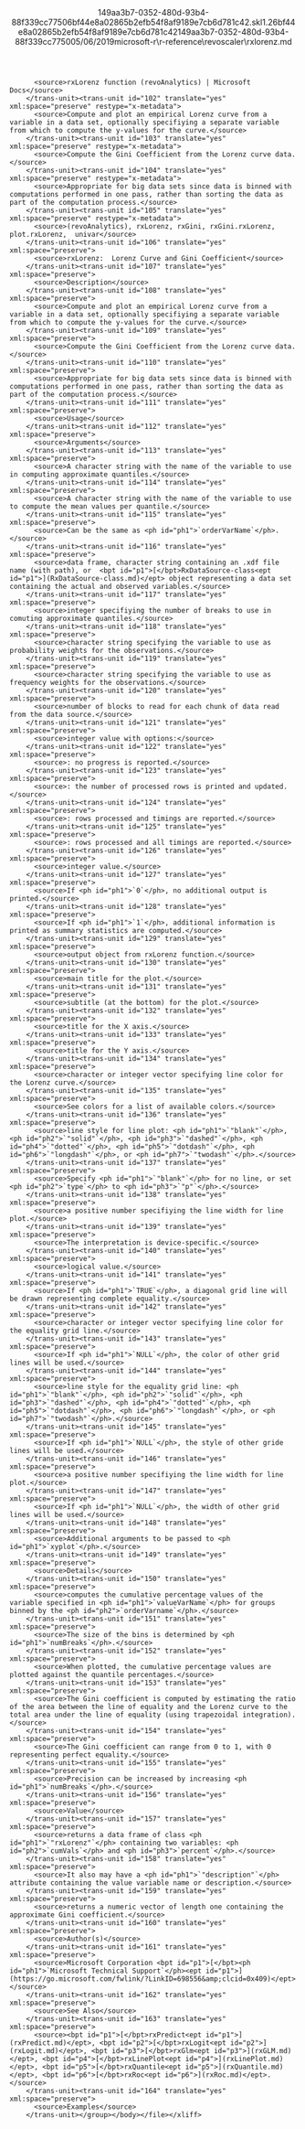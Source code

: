 <?xml version="1.0"?><xliff version="1.2" xmlns="urn:oasis:names:tc:xliff:document:1.2" xmlns:xsi="http://www.w3.org/2001/XMLSchema-instance" xsi:schemaLocation="urn:oasis:names:tc:xliff:document:1.2 xliff-core-1.2-transitional.xsd"><file datatype="xml" original="rxlorenz.md" source-language="en-US" target-language="en-US"><header><tool tool-id="mdxliff" tool-name="mdxliff" tool-version="1.0-1931010" tool-company="Microsoft" /><xliffext:skl_file_name xmlns:xliffext="urn:microsoft:content:schema:xliffextensions">149aa3b7-0352-480d-93b4-88f339cc77506bf44e8a02865b2efb54f8af9189e7cb6d781c42.skl</xliffext:skl_file_name><xliffext:version xmlns:xliffext="urn:microsoft:content:schema:xliffextensions">1.2</xliffext:version><xliffext:ms.openlocfilehash xmlns:xliffext="urn:microsoft:content:schema:xliffextensions">6bf44e8a02865b2efb54f8af9189e7cb6d781c42</xliffext:ms.openlocfilehash><xliffext:ms.sourcegitcommit xmlns:xliffext="urn:microsoft:content:schema:xliffextensions">149aa3b7-0352-480d-93b4-88f339cc7750</xliffext:ms.sourcegitcommit><xliffext:ms.lasthandoff xmlns:xliffext="urn:microsoft:content:schema:xliffextensions">05/06/2019</xliffext:ms.lasthandoff><xliffext:ms.openlocfilepath xmlns:xliffext="urn:microsoft:content:schema:xliffextensions">microsoft-r\r-reference\revoscaler\rxlorenz.md</xliffext:ms.openlocfilepath></header><body><group id="content" extype="content"><trans-unit id="101" translate="yes" xml:space="preserve" restype="x-metadata">
          <source>rxLorenz function (revoAnalytics) | Microsoft Docs</source>
        </trans-unit><trans-unit id="102" translate="yes" xml:space="preserve" restype="x-metadata">
          <source>Compute and plot an empirical Lorenz curve from a variable in a data set, optionally specifiying a separate variable from which to compute the y-values for the curve.</source>
        </trans-unit><trans-unit id="103" translate="yes" xml:space="preserve" restype="x-metadata">
          <source>Compute the Gini Coefficient from the Lorenz curve data.</source>
        </trans-unit><trans-unit id="104" translate="yes" xml:space="preserve" restype="x-metadata">
          <source>Appropriate for big data sets since data is binned with computations performed in one pass, rather than sorting the data as part of the computation process.</source>
        </trans-unit><trans-unit id="105" translate="yes" xml:space="preserve" restype="x-metadata">
          <source>(revoAnalytics), rxLorenz, rxGini, rxGini.rxLorenz, plot.rxLorenz,  univar</source>
        </trans-unit><trans-unit id="106" translate="yes" xml:space="preserve">
          <source>rxLorenz:  Lorenz Curve and Gini Coefficient</source>
        </trans-unit><trans-unit id="107" translate="yes" xml:space="preserve">
          <source>Description</source>
        </trans-unit><trans-unit id="108" translate="yes" xml:space="preserve">
          <source>Compute and plot an empirical Lorenz curve from a variable in a data set, optionally specifiying a separate variable from which to compute the y-values for the curve.</source>
        </trans-unit><trans-unit id="109" translate="yes" xml:space="preserve">
          <source>Compute the Gini Coefficient from the Lorenz curve data.</source>
        </trans-unit><trans-unit id="110" translate="yes" xml:space="preserve">
          <source>Appropriate for big data sets since data is binned with computations performed in one pass, rather than sorting the data as part of the computation process.</source>
        </trans-unit><trans-unit id="111" translate="yes" xml:space="preserve">
          <source>Usage</source>
        </trans-unit><trans-unit id="112" translate="yes" xml:space="preserve">
          <source>Arguments</source>
        </trans-unit><trans-unit id="113" translate="yes" xml:space="preserve">
          <source>A character string with the name of the variable to use in computing approximate quantiles.</source>
        </trans-unit><trans-unit id="114" translate="yes" xml:space="preserve">
          <source>A character string with the name of the variable to use to compute the mean values per quantile.</source>
        </trans-unit><trans-unit id="115" translate="yes" xml:space="preserve">
          <source>Can be the same as <ph id="ph1">`orderVarName`</ph>.</source>
        </trans-unit><trans-unit id="116" translate="yes" xml:space="preserve">
          <source>data frame, character string containing an .xdf file name (with path), or  <bpt id="p1">[</bpt>RxDataSource-class<ept id="p1">](RxDataSource-class.md)</ept> object representing a data set containing the actual and observed variables.</source>
        </trans-unit><trans-unit id="117" translate="yes" xml:space="preserve">
          <source>integer specifiying the number of breaks to use in comuting approximate quantiles.</source>
        </trans-unit><trans-unit id="118" translate="yes" xml:space="preserve">
          <source>character string specifying the variable to use as probability weights for the observations.</source>
        </trans-unit><trans-unit id="119" translate="yes" xml:space="preserve">
          <source>character string specifying the variable to use as frequency weights for the observations.</source>
        </trans-unit><trans-unit id="120" translate="yes" xml:space="preserve">
          <source>number of blocks to read for each chunk of data read from the data source.</source>
        </trans-unit><trans-unit id="121" translate="yes" xml:space="preserve">
          <source>integer value with options:</source>
        </trans-unit><trans-unit id="122" translate="yes" xml:space="preserve">
          <source>: no progress is reported.</source>
        </trans-unit><trans-unit id="123" translate="yes" xml:space="preserve">
          <source>: the number of processed rows is printed and updated.</source>
        </trans-unit><trans-unit id="124" translate="yes" xml:space="preserve">
          <source>: rows processed and timings are reported.</source>
        </trans-unit><trans-unit id="125" translate="yes" xml:space="preserve">
          <source>: rows processed and all timings are reported.</source>
        </trans-unit><trans-unit id="126" translate="yes" xml:space="preserve">
          <source>integer value.</source>
        </trans-unit><trans-unit id="127" translate="yes" xml:space="preserve">
          <source>If <ph id="ph1">`0`</ph>, no additional output is printed.</source>
        </trans-unit><trans-unit id="128" translate="yes" xml:space="preserve">
          <source>If <ph id="ph1">`1`</ph>, additional information is printed as summary statistics are computed.</source>
        </trans-unit><trans-unit id="129" translate="yes" xml:space="preserve">
          <source>output object from rxLorenz function.</source>
        </trans-unit><trans-unit id="130" translate="yes" xml:space="preserve">
          <source>main title for the plot.</source>
        </trans-unit><trans-unit id="131" translate="yes" xml:space="preserve">
          <source>subtitle (at the bottom) for the plot.</source>
        </trans-unit><trans-unit id="132" translate="yes" xml:space="preserve">
          <source>title for the X axis.</source>
        </trans-unit><trans-unit id="133" translate="yes" xml:space="preserve">
          <source>title for the Y axis.</source>
        </trans-unit><trans-unit id="134" translate="yes" xml:space="preserve">
          <source>character or integer vector specifying line color for the Lorenz curve.</source>
        </trans-unit><trans-unit id="135" translate="yes" xml:space="preserve">
          <source>See colors for a list of available colors.</source>
        </trans-unit><trans-unit id="136" translate="yes" xml:space="preserve">
          <source>line style for line plot: <ph id="ph1">`"blank"`</ph>, <ph id="ph2">`"solid"`</ph>, <ph id="ph3">`"dashed"`</ph>, <ph id="ph4">`"dotted"`</ph>, <ph id="ph5">`"dotdash"`</ph>, <ph id="ph6">`"longdash"`</ph>, or <ph id="ph7">`"twodash"`</ph>.</source>
        </trans-unit><trans-unit id="137" translate="yes" xml:space="preserve">
          <source>Specify <ph id="ph1">`"blank"`</ph> for no line, or set <ph id="ph2">`type`</ph> to <ph id="ph3">`"p"`</ph>.</source>
        </trans-unit><trans-unit id="138" translate="yes" xml:space="preserve">
          <source>a positive number specifiying the line width for line plot.</source>
        </trans-unit><trans-unit id="139" translate="yes" xml:space="preserve">
          <source>The interpretation is device-specific.</source>
        </trans-unit><trans-unit id="140" translate="yes" xml:space="preserve">
          <source>logical value.</source>
        </trans-unit><trans-unit id="141" translate="yes" xml:space="preserve">
          <source>If <ph id="ph1">`TRUE`</ph>, a diagonal grid line will be drawn representing complete equality.</source>
        </trans-unit><trans-unit id="142" translate="yes" xml:space="preserve">
          <source>character or integer vector specifying line color for the equality grid line.</source>
        </trans-unit><trans-unit id="143" translate="yes" xml:space="preserve">
          <source>If <ph id="ph1">`NULL`</ph>, the color of other grid lines will be used.</source>
        </trans-unit><trans-unit id="144" translate="yes" xml:space="preserve">
          <source>line style for the equality grid line: <ph id="ph1">`"blank"`</ph>, <ph id="ph2">`"solid"`</ph>, <ph id="ph3">`"dashed"`</ph>, <ph id="ph4">`"dotted"`</ph>, <ph id="ph5">`"dotdash"`</ph>, <ph id="ph6">`"longdash"`</ph>, or <ph id="ph7">`"twodash"`</ph>.</source>
        </trans-unit><trans-unit id="145" translate="yes" xml:space="preserve">
          <source>If <ph id="ph1">`NULL`</ph>, the style of other gride lines will be used.</source>
        </trans-unit><trans-unit id="146" translate="yes" xml:space="preserve">
          <source>a positive number specifiying the line width for line plot.</source>
        </trans-unit><trans-unit id="147" translate="yes" xml:space="preserve">
          <source>If <ph id="ph1">`NULL`</ph>, the width of other grid lines will be used.</source>
        </trans-unit><trans-unit id="148" translate="yes" xml:space="preserve">
          <source>Additional arguments to be passed to <ph id="ph1">`xyplot`</ph>.</source>
        </trans-unit><trans-unit id="149" translate="yes" xml:space="preserve">
          <source>Details</source>
        </trans-unit><trans-unit id="150" translate="yes" xml:space="preserve">
          <source>computes the cumulative percentage values of the variable specified in <ph id="ph1">`valueVarName`</ph> for groups binned by the <ph id="ph2">`orderVarname`</ph>.</source>
        </trans-unit><trans-unit id="151" translate="yes" xml:space="preserve">
          <source>The size of the bins is determined by <ph id="ph1">`numBreaks`</ph>.</source>
        </trans-unit><trans-unit id="152" translate="yes" xml:space="preserve">
          <source>When plotted, the cumulative percentage values are plotted against the quantile percentages.</source>
        </trans-unit><trans-unit id="153" translate="yes" xml:space="preserve">
          <source>The Gini coefficient is computed by estimating the ratio of the area between the line of equality and the Lorenz curve to the total area under the line of equality (using trapezoidal integration).</source>
        </trans-unit><trans-unit id="154" translate="yes" xml:space="preserve">
          <source>The Gini coefficient can range from 0 to 1, with 0 representing perfect equality.</source>
        </trans-unit><trans-unit id="155" translate="yes" xml:space="preserve">
          <source>Precision can be increased by increasing <ph id="ph1">`numBreaks`</ph>.</source>
        </trans-unit><trans-unit id="156" translate="yes" xml:space="preserve">
          <source>Value</source>
        </trans-unit><trans-unit id="157" translate="yes" xml:space="preserve">
          <source>returns a data frame of class <ph id="ph1">`"rxLorenz"`</ph> containing two variables: <ph id="ph2">`cumVals`</ph> and <ph id="ph3">`percent`</ph>.</source>
        </trans-unit><trans-unit id="158" translate="yes" xml:space="preserve">
          <source>It also may have a <ph id="ph1">`"description"`</ph> attribute containing the value variable name or description.</source>
        </trans-unit><trans-unit id="159" translate="yes" xml:space="preserve">
          <source>returns a numeric vector of length one containing the approximate Gini coefficient.</source>
        </trans-unit><trans-unit id="160" translate="yes" xml:space="preserve">
          <source>Author(s)</source>
        </trans-unit><trans-unit id="161" translate="yes" xml:space="preserve">
          <source>Microsoft Corporation <bpt id="p1">[</bpt><ph id="ph1">`Microsoft Technical Support`</ph><ept id="p1">](https://go.microsoft.com/fwlink/?LinkID=698556&amp;clcid=0x409)</ept></source>
        </trans-unit><trans-unit id="162" translate="yes" xml:space="preserve">
          <source>See Also</source>
        </trans-unit><trans-unit id="163" translate="yes" xml:space="preserve">
          <source><bpt id="p1">[</bpt>rxPredict<ept id="p1">](rxPredict.md)</ept>, <bpt id="p2">[</bpt>rxLogit<ept id="p2">](rxLogit.md)</ept>, <bpt id="p3">[</bpt>rxGlm<ept id="p3">](rxGLM.md)</ept>, <bpt id="p4">[</bpt>rxLinePlot<ept id="p4">](rxLinePlot.md)</ept>, <bpt id="p5">[</bpt>rxQuantile<ept id="p5">](rxQuantile.md)</ept>, <bpt id="p6">[</bpt>rxRoc<ept id="p6">](rxRoc.md)</ept>.</source>
        </trans-unit><trans-unit id="164" translate="yes" xml:space="preserve">
          <source>Examples</source>
        </trans-unit></group></body></file></xliff>